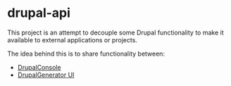 # drupal-api

This project is an attempt to decouple some Drupal functionality to make it available to external applications or projects.

The idea behind this is to share functionality between:
- [DrupalConsole](https://github.com/hechoendrupal/DrupalConsole)
- [DrupalGenerator UI](drupalgenerator) 
